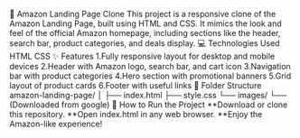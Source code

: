🛒 Amazon Landing Page Clone
This project is a responsive clone of the Amazon Landing Page, built using HTML and CSS. It mimics the look and feel of the official Amazon homepage,
including sections like the header, search bar, product categories, and deals display.
💻 Technologies Used
HTML
CSS
✨ Features
1.Fully responsive layout for desktop and mobile devices
2.Header with Amazon logo, search bar, and cart icon
3.Navigation bar with product categories
4.Hero section with promotional banners
5.Grid layout of product cards
6.Footer with useful links
📂 Folder Structure
amazon-landing-page/
│
├── index.html
├── style.css
└── images/
    └── (Downloaded from google)
🚀 How to Run the Project
**Download or clone this repository.
**Open index.html in any web browser.
**Enjoy the Amazon-like experience!
